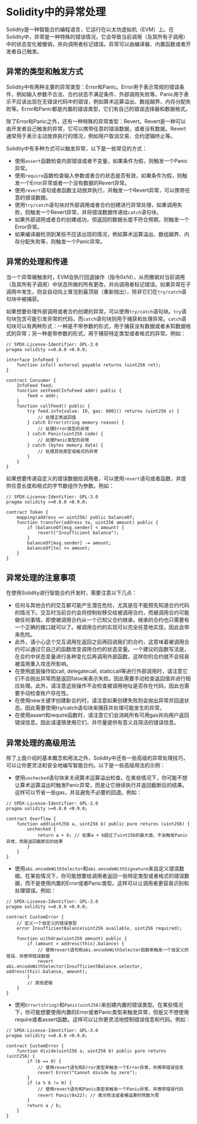 # Solidity中的异常处理

Solidity是一种智能合约编程语言，它运行在以太坊虚拟机（EVM）上。在Solidity中，异常是一种特殊的错误情况，它会导致当前调用（及其所有子调用）中的状态变化被撤销，并向调用者标记错误。异常可以由编译器、内置函数或者开发者自己触发。

## 异常的类型和触发方式

Solidity中有两种主要的异常类型：Error和Panic。Error用于表示常规的错误条件，例如输入参数不合法、合约状态不满足条件、外部调用失败等。Panic用于表示不应该出现在无错误代码中的错误，例如算术运算溢出、数组越界、内存分配失败等。Error和Panic都是内置的错误类型，它们有自己的错误选择器和数据格式。

除了Error和Panic之外，还有一种特殊的异常类型：Revert。Revert是一种可以由开发者自己触发的异常，它可以携带任意的错误数据，或者没有数据。Revert通常用于表示主动放弃执行的情况，例如用户取消交易、合约逻辑终止等。

Solidity中有多种方式可以触发异常，以下是一些常见的方式：

- 使用`assert`函数检查内部错误或者不变量，如果条件为假，则触发一个Panic异常。
- 使用`require`函数检查输入参数或者合约状态是否有效，如果条件为假，则触发一个Error异常或者一个没有数据的Revert异常。
- 使用`revert`语句或者函数主动放弃执行，并触发一个Revert异常，可以携带任意的错误数据。
- 使用`try/catch`语句块对外部调用或者合约创建进行异常处理，如果调用失败，则触发一个Revert异常，并将错误数据传递给`catch`语句块。
- 如果外部调用或者合约创建成功，但返回的数据长度不符合预期，则触发一个Error异常。
- 如果编译器检测到某些不应该出现的情况，例如算术运算溢出、数组越界、内存分配失败等，则触发一个Panic异常。

## 异常的处理和传递

当一个异常被触发时，EVM会执行回退操作（指令0xfd），从而撤销对当前调用（及其所有子调用）中状态所做的所有更改，并向调用者标记错误。如果异常在子调用中发生，则会自动向上冒泡到最顶层（重新抛出），除非它们在`try/catch`语句块中被捕获。

如果想要处理外部调用或者合约创建的异常，可以使用`try/catch`语句块。`try`语句块包含可能引发异常的代码，而`catch`语句块则用于捕获和处理异常。`catch`语句块可以有两种形式：一种是不带参数的形式，用于捕获没有数据或者未知数据格式的异常；另一种是带参数的形式，用于捕获特定类型或者格式的异常。例如：

```solidity
// SPDX-License-Identifier: GPL-3.0
pragma solidity >=0.8.0 <0.9.0;

interface InfoFeed {
    function info() external payable returns (uint256 ret);
}

contract Consumer {
    InfoFeed feed;
    function setFeed(InfoFeed addr) public {
        feed = addr;
    }
    function callFeed() public {
        try feed.info{value: 10, gas: 800}() returns (uint256 v) {
            // 处理正常返回值
        } catch Error(string memory reason) {
            // 处理Error类型的异常
        } catch Panic(uint256 code) {
            // 处理Panic类型的异常
        } catch (bytes memory data) {
            // 处理其他类型或格式的异常
        }
    }
}
```

如果想要传递自定义的错误数据给调用者，可以使用`revert`语句或者函数，并提供任意长度和格式的字节数组作为参数。例如：

```solidity
// SPDX-License-Identifier: GPL-3.0
pragma solidity >=0.8.0 <0.9.0;

contract Token {
    mapping(address => uint256) public balanceOf;
    function transfer(address to, uint256 amount) public {
        if (balanceOf[msg.sender] < amount) {
            revert("Insufficient balance");
        }
        balanceOf[msg.sender] -= amount;
        balanceOf[to] += amount;
    }
}
```

## 异常处理的注意事项

在使用Solidity进行智能合约开发时，需要注意以下几点：

- 任何与其他合约的交互都可能产生潜在危险，尤其是在不能预先知道合约代码的情况下。交互时当前合约会将控制权移交给被调用合约，而被调用合约可能做任何事情。即使被调用合约从一个已知父合约继承，继承的合约也只需要有一个正确的接口就可以了。被调用合约的实现可以完全任意地实现，因此会带来危险。
- 此外，请小心这个交互调用在返回之前再回调我们的合约，这意味着被调用合约可以通过它自己的函数改变调用合约的状态变量。一个建议的函数写法是，在合约中状态变量进行各种变化后再调用外部函数，这样你的合约就不会轻易被滥用重入攻击所影响。
- 在使用底层操作如call, delegatecall, staticcall等进行外部调用时，请注意它们不会抛出异常而是返回false来表示失败。因此需要手动检查返回值并进行相应处理。此外，请注意这些操作不会检查被调用地址是否存在代码，因此也需要手动检查账户存在性。
- 在使用new关键字创建新合约时，请注意如果创建失败则会抛出异常并回退状态。因此需要使用try/catch语句块来捕获并处理可能发生的异常。
- 在使用assert和require函数时，请注意它们会消耗所有可用gas并向用户返回错误信息。因此请谨慎使用它们，并尽量提供有意义且简洁的错误信息。

## 异常处理的高级用法

除了上面介绍的基本概念和用法之外，Solidity中还有一些高级的异常处理技巧，可以让你更灵活和安全地编写智能合约。以下是一些高级用法的示例：

- 使用`unchecked`语句块来关闭算术运算溢出检查。在某些情况下，你可能不想让算术运算溢出时触发Panic异常，而是让它继续执行并返回截断后的结果。这样可以节省一些gas，并且避免不必要的回退。例如：

```solidity
// SPDX-License-Identifier: GPL-3.0
pragma solidity >=0.8.0 <0.9.0;

contract Overflow {
    function add(uint256 a, uint256 b) public pure returns (uint256) {
        unchecked {
            return a + b; // 如果a + b超过了uint256的最大值，不会触发Panic异常，而是返回截断后的结果
        }
    }
}
```

- 使用`abi.encodeWithSelector`和`abi.encodeWithSignature`来自定义错误数据。在某些情况下，你可能想要给调用者返回一些特定类型或者格式的错误数据，而不是使用内置的Error或者Panic类型。这样可以让调用者更容易识别和处理错误。例如：

```solidity
// SPDX-License-Identifier: GPL-3.0
pragma solidity >=0.8.0 <0.9.0;

contract CustomError {
    // 定义一个自定义的错误类型
    error InsufficientBalance(uint256 available, uint256 required);

    function withdraw(uint256 amount) public {
        if (amount > address(this).balance) {
            // 使用revert语句和abi.encodeWithSelector函数来触发一个自定义的错误，并携带错误数据
            revert abi.encodeWithSelector(InsufficientBalance.selector, address(this).balance, amount);
        }
        // 其他逻辑
    }
}
```

- 使用`Error(string)`和`Panic(uint256)`来创建内置的错误类型。在某些情况下，你可能想要使用内置的Error或者Panic类型来触发异常，但是又不想使用require或者assert函数。这样可以让你更灵活地控制错误信息和代码。例如：

```solidity
// SPDX-License-Identifier: GPL-3.0
pragma solidity >=0.8.0 <0.9.0;

contract CustomError {
    function divide(uint256 a, uint256 b) public pure returns (uint256) {
        if (b == 0) {
            // 使用revert语句和Error类型来触发一个Error异常，并携带错误信息
            revert Error("Cannot divide by zero");
        }
        if (a % b != 0) {
            // 使用revert语句和Panic类型来触发一个Panic异常，并携带错误代码
            revert Panic(0x22); // 表示除法或者模运算时除数为零
        }
        return a / b;
    }
}
```